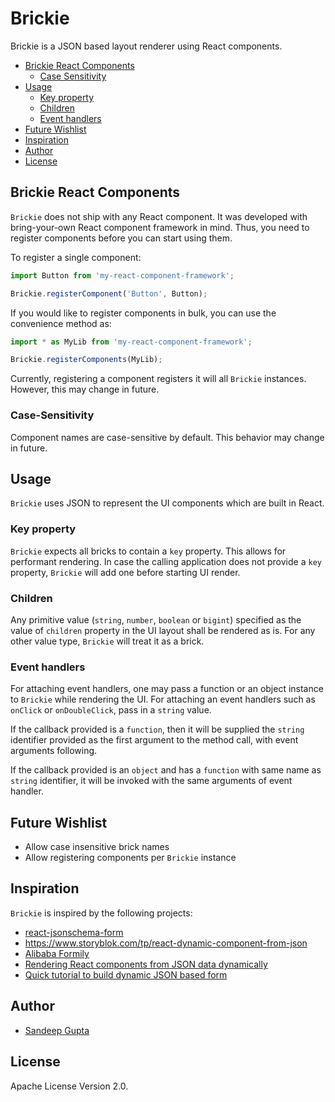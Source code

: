 # Brickie

Brickie is a JSON based layout renderer using React
components.

* [Brickie React Components](#brickie-react-components)
  * [Case Sensitivity](#case-sensitivity)
* [Usage](#usage)
  * [Key property](#key-property)
  * [Children](#children)
  * [Event handlers](#event-handlers)
* [Future Wishlist](#future-wishlist)
* [Inspiration](#inspiration)
* [Author](#author)
* [License](#license)

## Brickie React Components

`Brickie` does not ship with any React component. It was developed
with bring-your-own React component framework in mind. Thus, you
need to register components before you can start using them.

To register a single component:

```js
import Button from 'my-react-component-framework';

Brickie.registerComponent('Button', Button);
```

If you would like to register components in bulk, you can use
the convenience method as:

```js
import * as MyLib from 'my-react-component-framework';

Brickie.registerComponents(MyLib);
```

Currently, registering a component registers it will all
`Brickie` instances. However, this may change in future.

### Case-Sensitivity

Component names are case-sensitive by default. This behavior
may change in future.

## Usage

`Brickie` uses JSON to represent the UI components which are
built in React. 

### Key property

`Brickie` expects all bricks to contain a `key` property. This
allows for performant rendering. In case the calling application
does not provide a `key` property, `Brickie` will add one before
starting UI render.

### Children

Any primitive value (`string`, `number`, `boolean` or `bigint`)
specified as the value of `children` property in the UI layout
shall be rendered as is. For any other value type, `Brickie` will 
treat it as a brick.

### Event handlers

For attaching event handlers, one may pass a function or an object
instance to `Brickie` while rendering the UI. For attaching an
event handlers such as `onClick` or `onDoubleClick`, pass in a
`string` value.

If the callback provided is a `function`, then it will be supplied
the `string` identifier provided as the first argument to the method
call, with event arguments following.

If the callback provided is an `object` and has a `function` with
same name as `string` identifier, it will be invoked with the same
arguments of event handler.

## Future Wishlist

* Allow case insensitive brick names
* Allow registering components per `Brickie` instance

## Inspiration

`Brickie` is inspired by the following projects:

* [react-jsonschema-form](https://mozilla-services.github.io/react-jsonschema-form/)
* https://www.storyblok.com/tp/react-dynamic-component-from-json
* [Alibaba Formily](https://github.com/alibaba/formily)
* [Rendering React components from JSON data dynamically](https://stackoverflow.com/questions/48402815/rendering-react-components-from-json-data-dynamically)
* [Quick tutorial to build dynamic JSON based form](https://codeburst.io/reactjs-a-quick-tutorial-to-build-dynamic-json-based-form-a4768b3151c0)

## Author

* [Sandeep Gupta](https://sangupta.com)

## License

Apache License Version 2.0.